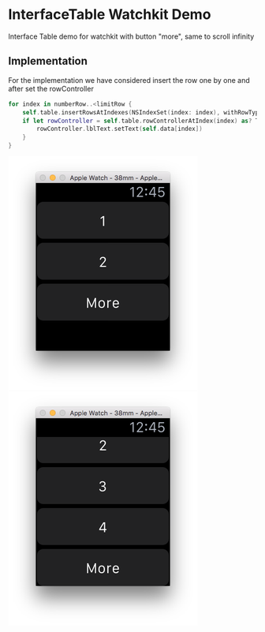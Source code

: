 # InterfaceTable Watchkit Demo
Interface Table demo for watchkit with button "more", same to scroll infinity

Implementation
---------------
For the implementation we have considered insert the row one by one and after set the rowController
```Swift
for index in numberRow..<limitRow {
    self.table.insertRowsAtIndexes(NSIndexSet(index: index), withRowType: "tableRow")
    if let rowController = self.table.rowControllerAtIndex(index) as? TableRow {
        rowController.lblText.setText(self.data[index])
    }
}
```

![Interface Table](https://github.com/orbismobile/InterfaceTable-WatchKit-Demo/blob/master/screens/interfaceTable1.png)
![Interface Table](https://github.com/orbismobile/InterfaceTable-WatchKit-Demo/blob/master/screens/interfaceTable2.png)
